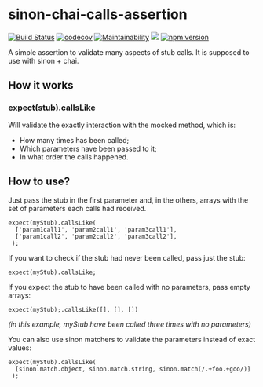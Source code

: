 # sinon-chai-calls-assertion
[![Build Status](https://travis-ci.com/Farenheith/sinon-chai-calls-assertion.svg?branch=master)](https://travis-ci.com/Farenheith/sinon-chai-calls-assertion)
[![codecov](https://codecov.io/gh/Farenheith/sinon-chai-calls-assertion/branch/master/graph/badge.svg)](https://codecov.io/gh/Farenheith/sinon-chai-calls-assertion)
[![Maintainability](https://api.codeclimate.com/v1/badges/786f2feef20063142467/maintainability)](https://codeclimate.com/github/Farenheith/sinon-chai-calls-assertion/maintainability)
![](https://david-dm.org/Farenheith/sinon-chai-calls-assertion.svg)
[![npm version](https://badge.fury.io/js/sinon-chai-calls-assertion.svg)](https://badge.fury.io/js/sinon-chai-calls-assertion)

A simple assertion to validate many aspects of stub calls. It is supposed to use with sinon + chai.

## How it works

### expect(stub).callsLike

Will validate the exactly interaction with the mocked method, which is:
* How many times has been called;
* Which parameters have been passed to it;
* In what order the calls happened.

## How to use?

Just pass the stub in the first parameter and, in the others, arrays with the set of parameters each calls had received.

```
expect(myStub).callsLike(
  ['param1call1', 'param2call1', 'param3call1'],
  ['param1call2', 'param2call2', 'param3call2'],
 );
```

If you want to check if the stub had never been called, pass just the stub:

```
expect(myStub).callsLike;
```

If you expect the stub to have been called with no parameters, pass empty arrays:

```
expect(myStub);.callsLike([], [], [])
```
*(in this example, myStub have been called three times with no parameters)*

You can also use sinon matchers to validate the parameters instead of exact values:

```
expect(myStub).callsLike(
  [sinon.match.object, sinon.match.string, sinon.match(/.+foo.+goo/)]
 );
```
